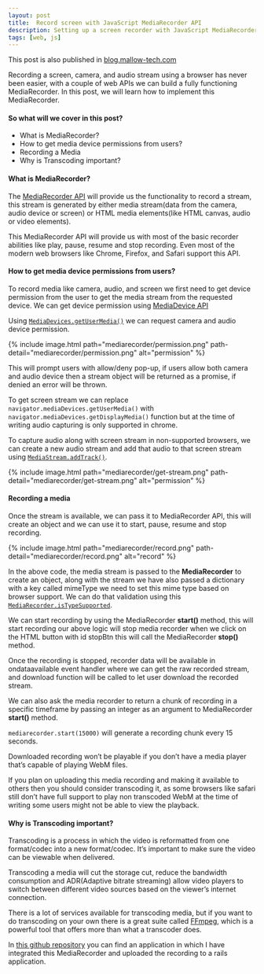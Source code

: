 ```yaml
---
layout: post
title:  Record screen with JavaScript MediaRecorder API 
description: Setting up a screen recorder with JavaScript MediaRecorder API
tags: [web, js]
---
```


This post is also published in [blog.mallow-tech.com](https://blog.mallow-tech.com/2021/08/mediarecorder/)

Recording a screen, camera, and audio stream using a browser has never been easier, with a couple of web APIs we can build a fully functioning MediaRecorder. In this post, we will learn how to implement this MediaRecorder.

#### So what will we cover in this post?

- What is MediaRecorder?
- How to get media device permissions from users?
- Recording a Media
- Why is Transcoding important?

#### What is MediaRecorder?

The [MediaRecorder API](https://developer.mozilla.org/en-US/docs/Web/API/MediaRecorder) will provide us the functionality to record a stream, this stream is generated by either media stream(data from the camera, audio device or screen) or HTML media elements(like HTML canvas, audio or video elements).

This MediaRecorder API will provide us with most of the basic recorder abilities like play, pause, resume and stop recording. Even most of the modern web browsers like Chrome, Firefox, and Safari support this API.

#### How to get media device permissions from users?

To record media like camera, audio, and screen we first need to get device permission from the user to get the media stream from the requested device. We can get device permission using [MediaDevice API](https://developer.mozilla.org/en-US/docs/Web/API/MediaDevices)

Using [`MediaDevices.getUserMedia()`](https://developer.mozilla.org/en-US/docs/Web/API/MediaDevices/getUserMedia) we can request camera and audio device permission.

{% include image.html path="mediarecorder/permission.png" path-detail="mediarecorder/permission.png" alt="permission" %}

This will prompt users with allow/deny pop-up, if users allow both camera and audio device then a stream object will be returned as a promise, if denied an error will be thrown.

To get screen stream we can replace `navigator.mediaDevices.getUserMedia()` with `navigator.mediaDevices.getDisplayMedia()` function but at the time of writing audio capturing is only supported in chrome. 

To capture audio along with screen stream in non-supported browsers, we can create a new audio stream and add that audio to that screen stream using [`MediaStream.addTrack()`](https://developer.mozilla.org/en-US/docs/Web/API/MediaStream/addTrack).

{% include image.html path="mediarecorder/get-stream.png" path-detail="mediarecorder/get-stream.png" alt="permission" %}

#### Recording a media

Once the stream is available, we can pass it to MediaRecorder API, this will create an object and we can use it to start, pause, resume and stop recording.

{% include image.html path="mediarecorder/record.png" path-detail="mediarecorder/record.png" alt="record" %}

In the above code, the media stream is passed to the **MediaRecorder** to create an object, along with the stream we have also passed a dictionary with a key called mimeType we need to set this mime type based on browser support. We can do that validation using this [`MediaRecorder.isTypeSupported`](https://developer.mozilla.org/en-US/docs/Web/API/MediaRecorder/isTypeSupported).

We can start recording by using the MediaRecorder **start()** method, this will start recording our above logic will stop media recorder when we click on the HTML button with id stopBtn this will call the MediaRecorder **stop()** method.

Once the recording is stopped, recorder data will be available in ondataavailable event handler where we can get the raw recorded stream, and download function will be called to let user download the recorded stream.

We can also ask the media recorder to return a chunk of recording in a specific timeframe by passing an integer as an argument to MediaRecorder **start()** method.

`mediarecorder.start(15000)` will generate a recording chunk every 15 seconds.

Downloaded recording won’t be playable if you don’t have a media player that’s capable of playing WebM files.

If you plan on uploading this media recording and making it available to others then you should consider transcoding it, as some browsers like safari still don’t have full support to play non transcoded WebM at the time of writing some users might not be able to view the playback.

#### Why is Transcoding important?

Transcoding is a process in which the video is reformatted from one format/codec into a new format/codec. It’s important to make sure the video can be viewable when delivered.

Transcoding a media will cut the storage cut, reduce the bandwidth consumption and ADR(Adaptive bitrate streaming) allow video players to switch between different video sources based on the viewer’s internet connection.

There is a lot of services available for transcoding media, but if you want to do transcoding on your own there is a great suite called [FFmpeg](https://www.ffmpeg.org/), which is a powerful tool that offers more than what a transcoder does.

In [this github repository](https://github.com/gowsik-ragunath/media_recorder) you can find an application in which I have integrated this MediaRecorder and uploaded the recording to a rails application.
